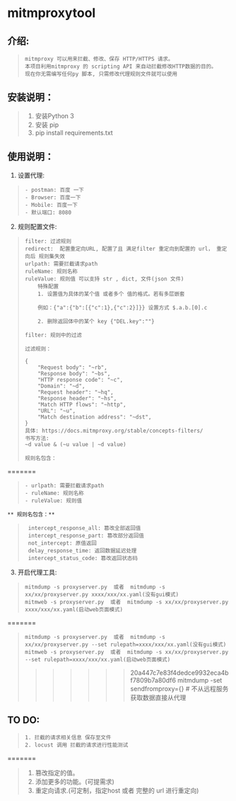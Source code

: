 # mitmproxytool

**介绍:**
-------

>     mitmproxy 可以用来拦截、修改、保存 HTTP/HTTPS 请求。
>     本项目利用mitmproxy 的 scripting API 来自动拦截修改HTTP数据的目的。
>     现在你无需编写任何py 脚本, 只需修改代理规则文件就可以使用

**安装说明：**
---------

>  1. 安装Python 3
>  2. 安装 pip
>  3. pip install requirements.txt

**使用说明：**
---------

 1. 设置代理:

>     - postman: 百度 一下
>     - Browser: 百度一下
>     - Mobile: 百度一下
>     - 默认端口: 8080

 2. 规则配置文件:

>     filter: 过滤规则
>     redirect:  配置重定向URL, 配置了且 满足filter 重定向到配置的 url， 重定向后 规则集失效
>     urlpath: 需要拦截请求path
>     ruleName: 规则名称
>     ruleValue: 规则值 可以支持 str , dict, 文件(json 文件)
>         特殊配置
>         1. 设置值为具体的某个值 或者多个 值的格式。若有多层嵌套
>
>         例如：{"a":{"b":[{"c":1},{"c":2}]}} 设置方式 $.a.b.[0].c
>
>         2. 删除返回体中的某个 key {"DEL.key":""}
>
>     filter: 规则中的过滤
>
>     过滤规则：
>
>     {
>         "Request body": "~rb",
>         "Response body": "~bs",
>         "HTTP response code": "~c",
>         "Domain": "~d",
>         "Request header": "~hq",
>         "Response header": "~hs",
>         "Match HTTP flows": "~http",
>         "URL": "~u",
>         "Match destination address": "~dst",
>     }
>     具体: https://docs.mitmproxy.org/stable/concepts-filters/
>     书写方法:
>     ~d value & (~u value | ~d value)
>
>     规则名包含：
=======
>     - urlpath: 需要拦截请求path
>     - ruleName: 规则名称
>     - ruleValue: 规则值

    ** 规则名包含：**

>      intercept_response_all: 篡改全部返回值
>      intercept_response_part: 篡改部分返回值
>      not_intercept: 原值返回
>      delay_response_time: 返回数据延迟处理
>      intercept_status_code: 篡改返回状态码

 3. 开启代理工具:

>     mitmdump -s proxyserver.py  或者  mitmdump -s xx/xx/proxyserver.py xxxx/xxx/xx.yaml(没有gui模式)
>     mitmweb -s proxyserver.py  或者  mitmdump -s xx/xx/proxyserver.py xxxx/xxx/xx.yaml(启动web页面模式)
=======
>     mitmdump -s proxyserver.py  或者  mitmdump -s xx/xx/proxyserver.py --set rulepath=xxxx/xxx/xx.yaml(没有gui模式)
>     mitmweb -s proxyserver.py  或者  mitmdump -s xx/xx/proxyserver.py --set rulepath=xxxx/xxx/xx.yaml(启动web页面模式)
>>>>>>> 20a447c7e83f4dedce9932eca4bf7809b7a80df6
>     mitmdump  -set sendfromproxy={}  # 不从远程服务获取数据直接从代理

**TO DO:**
----------

>     1. 拦截的请求相关信息 保存至文件
>     2. locust 调用 拦截的请求进行性能测试

=======
>  1. 篡改指定的值。
>  2. 添加更多的功能。(可提需求)
>  3. 重定向请求.(可定制，指定host 或者 完整的 url 进行重定向)


